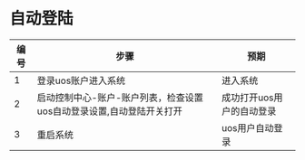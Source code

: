 # 自动登陆

| 编号 | 步骤                                          | 预期                 |
| ---- | --------------------------------------------- | ------------------- |
| 1    | 登录uos账户进入系统                              | 进入系统|
| 2    | 启动控制中心-账户-账户列表，检查设置uos自动登录设置,自动登陆开关打开| 成功打开uos用户的自动登录|
| 3    | 重启系统                                       | 	uos用户自动登录   |